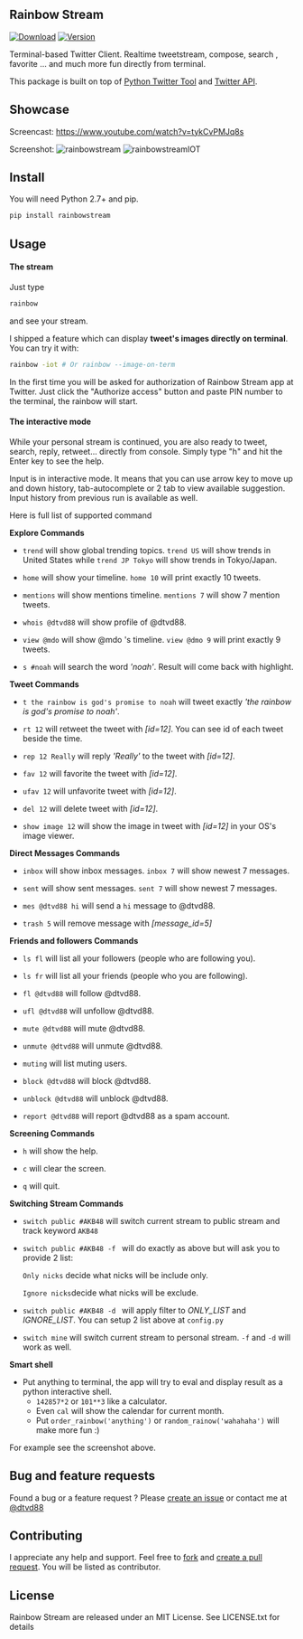 ## Rainbow Stream

[![Download](http://img.shields.io/pypi/dm/rainbowstream.svg?style=flat)](https://pypi.python.org/pypi/rainbowstream)
[![Version](http://img.shields.io/pypi/v/rainbowstream.svg?style=flat)](https://pypi.python.org/pypi/rainbowstream)

Terminal-based Twitter Client.
Realtime tweetstream, compose, search , favorite ... and much more fun directly from terminal.

This package is built on top of [Python Twitter Tool](http://mike.verdone.ca/twitter/) and [Twitter API](https://dev.twitter.com/docs/api/1.1).

## Showcase
Screencast: 
https://www.youtube.com/watch?v=tykCvPMJq8s
<br>

Screenshot:
![rainbowstream](./screenshot/RainbowStream.png)
![rainbowstreamIOT](./screenshot/RainbowStreamIOT.png)


## Install
You will need Python 2.7+ and pip.

```bash
pip install rainbowstream
```

## Usage
#### The stream
Just type
```bash
rainbow
```
and see your stream.

I shipped a feature which can display **tweet's images directly on terminal**.
You can try it with:
```bash
rainbow -iot # Or rainbow --image-on-term
```

In the first time you will be asked for authorization of Rainbow Stream app at Twitter.
Just click the "Authorize access" button and paste PIN number to the terminal, the rainbow will start.

#### The interactive mode
While your personal stream is continued, you are also ready to tweet, search, reply, retweet... directly from console.
Simply type "h" and hit the Enter key to see the help.

Input is in interactive mode. It means that you can use arrow key to move up and down history, tab-autocomplete or 2 tab to view available suggestion. Input history from previous run is available as well.

Here is full list of supported command

__Explore Commands__

* `trend` will show global trending topics. `trend US` will show trends in United States while `trend JP Tokyo` will show trends in Tokyo/Japan.

* `home` will show your timeline. `home 10` will print exactly 10 tweets.

* `mentions` will show mentions timeline. `mentions 7` will show 7 mention tweets.

* `whois @dtvd88` will show profile of @dtvd88.

* `view @mdo` will show @mdo 's timeline. `view @dmo 9` will print exactly 9 tweets.

* `s #noah` will search the word *'noah'*. Result will come back with highlight.

__Tweet Commands__

* `t the rainbow is god's promise to noah` will tweet exactly *'the rainbow is god's promise to noah'*.

* `rt 12` will retweet the tweet with *[id=12]*. You can see id of each tweet beside the time.

* `rep 12 Really` will reply *'Really'* to the tweet with *[id=12]*.

* `fav 12` will favorite the tweet with *[id=12]*.

* `ufav 12` will unfavorite tweet with *[id=12]*.

* `del 12` will delete tweet with *[id=12]*.

* `show image 12` will show the image in tweet with *[id=12]* in your OS's image viewer.

__Direct Messages Commands__

* `inbox` will show inbox messages. `inbox 7` will show newest 7 messages.

* `sent` will show sent messages. `sent 7` will show newest 7 messages.

* `mes @dtvd88 hi` will send a `hi` message to @dtvd88.

* `trash 5` will remove message with *[message_id=5]*

__Friends and followers Commands__

* `ls fl` will list all your followers (people who are following you).

* `ls fr` will list all your friends (people who you are following).

* `fl @dtvd88` will follow @dtvd88.

* `ufl @dtvd88` will unfollow @dtvd88.

* `mute @dtvd88` will mute @dtvd88.

* `unmute @dtvd88` will unmute @dtvd88.

* `muting` will list muting users.

* `block @dtvd88` will block @dtvd88.

* `unblock @dtvd88` will unblock @dtvd88.

* `report @dtvd88` will report @dtvd88 as a spam account.

__Screening Commands__

* `h` will show the help.

* `c` will clear the screen.

* `q` will quit.

__Switching Stream Commands__

* `switch public #AKB48` will switch current stream to public stream and track keyword `AKB48`

* `switch public #AKB48 -f ` will do exactly as above but will ask you to provide 2 list:

    `Only nicks` decide what nicks will be include only.

    `Ignore nicks`decide what nicks will be exclude.

* `switch public #AKB48 -d ` will apply filter to *ONLY_LIST* and *IGNORE_LIST*.
You can setup 2 list above at `config.py`

* `switch mine` will switch current stream to personal stream. `-f` and `-d` will work as well.

__Smart shell__

* Put anything to terminal, the app will try to eval and display result as a python interactive shell.
  * `142857*2` or `101**3` like a calculator.
  * Even `cal` will show the calendar for current month.
  * Put `order_rainbow('anything')` or `random_rainow('wahahaha')` will make more fun :)

For example see the screenshot above.

## Bug and feature requests
Found a bug or a feature request ? 
Please [create an issue](https://github.com/DTVD/rainbowstream/issues/new)
or contact me at [@dtvd88](https://twitter.com/dtvd88)

## Contributing
I appreciate any help and support. Feel free to 
[fork](https://github.com/DTVD/rainbowstream/fork) 
and 
[create a pull request](https://github.com/DTVD/rainbowstream/compare/).
You will be listed as contributor.

## License
Rainbow Stream are released under an MIT License. See LICENSE.txt for details
